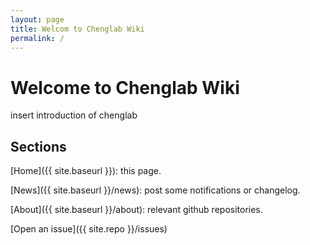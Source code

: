 ```yaml
---
layout: page
title: Welcom to Chenglab Wiki
permalink: /
---
```


# Welcome to Chenglab Wiki

insert introduction of chenglab

## Sections

[Home]({{ site.baseurl }}): this page.

[News]({{ site.baseurl }}/news): post some notifications or changelog.

[About]({{ site.baseurl }}/about): relevant github repositories.

[Open an issue]({{ site.repo }}/issues)
